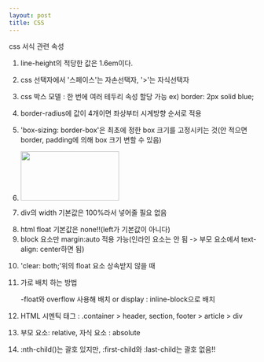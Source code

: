 ```yaml
---
layout: post
title: CSS
---
```


css 서식 관련 속성<p>
1. line-height의 적당한 값은 1.6em이다.<p>
2. css 선택자에서 '스페이스'는 자손선택자, '>'는 자식선택자<p>
3. css 박스 모델 : 한 번에 여러 테두리 속성 할당 가능 ex) border: 2px solid blue;<p>
4. border-radius에 값이 4개이면 좌상부터 시계방향 순서로 적용<p>
5. 'box-sizing: border-box'은 최초에 정한 box 크기를 고정시키는 것(안 적으면 border, padding에 의해 box 크기 변할 수 있음)<p>
6.  <img src="![image](https://user-images.githubusercontent.com/121297085/209962878-6a78af75-637f-498a-b0e6-993abe402b65.png)" width="200" height="100"><p>
7.  div의 width 기본값은 100%라서 넣어줄 필요 없음<p>
8.  html float 기본값은 none!!(left가 기본값이 아니다)
9.  block 요소만 margin:auto 적용 가능(인라인 요소는 안 됨 -> 부모 요소에서 text-align: center하면 됨)<p>
10. 'clear: both;'위의 float 요소 상속받지 않을 때<p>
11. 가로 배치 하는 방법<p>
  -float와 overflow 사용해 배치 or display : inline-block으로 배치<p>
12. HTML 시멘틱 태그 : .container > header, section, footer > article > div<p>
13. 부모 요소: relative, 자식 요소 : absolute<p>
14. :nth-child()는 괄호 있지만, :first-child와 :last-child는 괄호 없음!!
